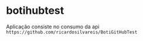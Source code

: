 # botihubtest

Aplicação consiste no consumo da api `https://github.com/ricardosilvareis/BotiGitHubTest`
